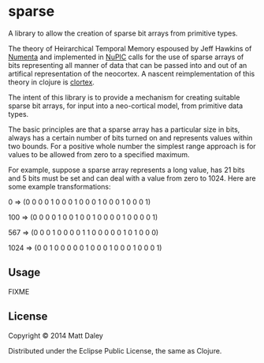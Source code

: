 # sparse

A library to allow the creation of sparse bit arrays from primitive types.

The theory of Heirarchical Temporal Memory espoused by Jeff Hawkins of
[Numenta](http://numenta.com) and implemented in
[NuPIC](http://github.com/numenta/nupic) calls for the use of sparse arrays of
bits representing all manner of data that can be passed into and out of an
artifical representation of the neocortex. A nascent reimplementation of
this theory in clojure is [clortex](http://github.com/fergalbyrne/clortex).

The intent of this library is to provide a mechanism for creating suitable 
sparse bit arrays, for input into a neo-cortical model, from primitive data types.

The basic principles are that a sparse array has a particular size in bits, always has
a certain number of bits turned on and represents values within two bounds. For a
positive whole number the simplest range approach is for values to be allowed from
zero to a specified maximum.

For example, suppose a sparse array represents a long value, has 21 bits and
5 bits must be set and can deal with a value from zero to 1024. Here
are some example transformations:

   0 => (0 0 0 0 1 0 0 0 1 0 0 0 1 0 0 0 1 0 0 0 1)
 
 100 => (0 0 0 0 1 0 0 1 0 0 1 0 0 0 0 1 0 0 0 0 1)

 567 => (0 0 0 1 0 0 0 0 1 1 0 0 0 0 0 1 0 1 0 0 0)

1024 => (0 0 1 0 0 0 0 0 1 0 0 0 1 0 0 0 1 0 0 0 1)

## Usage

FIXME

## License

Copyright © 2014 Matt Daley

Distributed under the Eclipse Public License, the same as Clojure.
